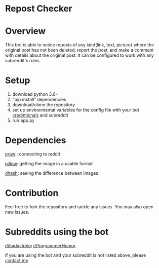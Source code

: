 # Repost Checker

# Overview
This bot is able to notice reposts of any kind(link, text, picture) where the original post has not been deleted, report the post, and make a comment with details about the original post. It can be configured to work with any subreddit's rules.

# Setup
1. download python 3.6+
2. "pip install" dependencies
3. download/clone the repository
4. set up environmental variables for the config file with your bot [credintionals](https://github.com/reddit-archive/reddit/wiki/OAuth2) and subreddit
5. run app.py

# Dependencies
[praw](https://praw.readthedocs.io/en/latest/) : connecting to reddit

[pillow](https://pillow.readthedocs.io/en/latest/): getting the image in a usable format

[dhash](https://github.com/Jetsetter/dhash): seeing the difference between images

# Contribution
Feel free to fork the repository and tackle any issues. You may also open new issues.

# Subreddits using the bot
[r/ihadastroke](https://www.reddit.com/r/ihadastroke/)
[r/ProgrammerHumor](https://www.reddit.com/r/ProgrammerHumor)

if you are using the bot and your subreddit is not listed above, please [contact me](https://www.reddit.com/user/XXAligatorXx)

